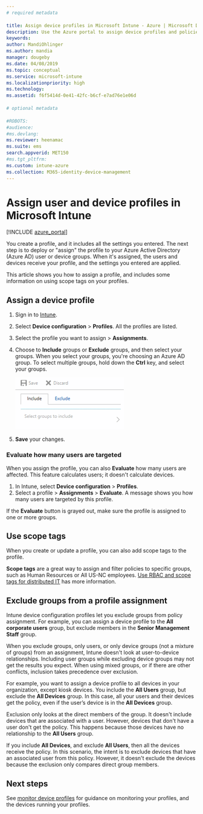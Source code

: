 ```yaml
---
# required metadata

title: Assign device profiles in Microsoft Intune - Azure | Microsoft Docs
description: Use the Azure portal to assign device profiles and policies to users and devices. Learn how to exclude groups from a profile assignment in Microsoft Intune.
keywords:
author: MandiOhlinger
ms.author: mandia
manager: dougeby
ms.date: 04/08/2019
ms.topic: conceptual
ms.service: microsoft-intune
ms.localizationpriority: high
ms.technology:
ms.assetid: f6f5414d-0e41-42fc-b6cf-e7ad76e1e06d

# optional metadata

#ROBOTS:
#audience:
#ms.devlang:
ms.reviewer: heenamac
ms.suite: ems
search.appverid: MET150
#ms.tgt_pltfrm:
ms.custom: intune-azure
ms.collection: M365-identity-device-management
---
```


# Assign user and device profiles in Microsoft Intune

[!INCLUDE [azure_portal](./includes/azure_portal.md)]

You create a profile, and it includes all the settings you entered. The next step is to deploy or "assign" the profile to your Azure Active Directory (Azure AD) user or device groups. When it's assigned, the users and devices receive your profile, and the settings you entered are applied.

This article shows you how to assign a profile, and includes some information on using scope tags on your profiles.

## Assign a device profile

1. Sign in to [Intune](https://go.microsoft.com/fwlink/?linkid=2090973).
2. Select **Device configuration** > **Profiles**. All the profiles are listed.
3. Select the profile you want to assign > **Assignments**.
4. Choose to **Include** groups or **Exclude** groups, and then select your groups. When you select your groups, you're choosing an Azure AD group. To select multiple groups, hold down the **Ctrl** key, and select your groups.

    ![Screenshot of options to include or exclude groups from a profile assignment](./media/group-include-exclude.png)

5. **Save** your changes.

### Evaluate how many users are targeted

When you assign the profile, you can also **Evaluate** how many users are affected. This feature calculates users; it doesn't calculate devices.

1. In Intune, select **Device configuration** > **Profiles**.
2. Select a profile > **Assignments** > **Evaluate**. A message shows you how many users are targeted by this profile.

If the **Evaluate** button is grayed out, make sure the profile is assigned to one or more groups.


## Use scope tags

When you create or update a profile, you can also add scope tags to the profile.

**Scope tags** are a great way to assign and filter policies to specific groups, such as Human Resources or All US-NC employees. [Use RBAC and scope tags for distributed IT](scope-tags.md) has more information.

## Exclude groups from a profile assignment

Intune device configuration profiles let you exclude groups from policy assignment. For example, you can assign a device profile to the **All corporate users** group, but exclude members in the **Senior Management Staff** group.

When you exclude groups, only users, or only device groups (not a mixture of groups) from an assignment, Intune doesn't look at user-to-device relationships. Including user groups while excluding device groups may not get the results you expect. When using mixed groups, or if there are other conflicts, inclusion takes precedence over exclusion.

For example, you want to assign a device profile to all devices in your organization, except kiosk devices. You include the **All Users** group, but exclude the **All Devices** group. In this case, all your users and their devices get the policy, even if the user’s device is in the **All Devices** group.

Exclusion only looks at the direct members of the group. It doesn't include devices that are associated with a user. However, devices that don't have a user don't get the policy. This happens because those devices have no relationship to the **All Users** group.

If you include **All Devices**, and exclude **All Users**, then all the devices receive the policy. In this scenario, the intent is to exclude devices that have an associated user from this policy. However, it doesn't exclude the devices because the exclusion only compares direct group members.

## Next steps

See [monitor device profiles](device-profile-monitor.md) for guidance on monitoring your profiles, and the devices running your profiles.